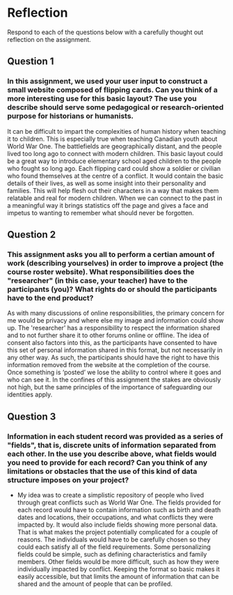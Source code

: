 # Reflection

Respond to each of the questions below with a carefully thought out reflection on the assignment.

## Question 1
### In this assignment, we used your user input to construct a small website composed of flipping cards. Can you think of a more interesting use for this basic layout? The use you describe should serve some pedagogical or research-oriented purpose for historians or humanists.

It can be difficult to impart the complexities of human history when teaching it to children. This is especially true when teaching Canadian youth about World War One. The battlefields are geographically distant, and the people lived too long ago to connect with modern children. This basic layout could be a great way to introduce elementary school aged children to the people who fought so long ago. Each flipping card could show a soldier or civilian who found themselves at the centre of a conflict. It would contain the basic details of their lives, as well as some insight into their personality and families. This will help flesh out their characters in a way that makes them relatable and real for modern children. When we can connect to the past in a meaningful way it brings statistics off the page and gives a face and impetus to wanting to remember what should never be forgotten. 

## Question 2
### This assignment asks you all to perform a certian amount of work (describing yourselves) in order to improve a project (the course roster website). What responsibilities does the "researcher" (in this case, your teacher) have to the participants (you)? What rights do or should the participants have to the end product? 

As with many discussions of online responsibilities, the primary concern for me would be privacy and where else my image and information could show up. The 'researcher' has a responsibility to respect the information shared and to not further share it to other forums online or offline. The idea of consent also factors into this, as the participants have consented to have this set of personal information shared in this format, but not necessarily in any other way. As such, the participants should have the right to have this information removed from the website at the completion of the course. Once something is ‘posted’ we lose the ability to control where it goes and who can see it. In the confines of this assignment the stakes are obviously not high, but the same principles of the importance of safeguarding our identities apply. 

## Question 3
### Information in each student record was provided as a series of "fields", that is, discrete units of information separated from each other. In the use you describe above, what fields would you need to provide for each record? Can you think of any limitations or obstacles that the use of this kind of data structure imposes on your project?

* My idea was to create a simplistic repository of people who lived through great conflicts such as World War One. The fields provided for each record would have to contain information such as birth and death dates and locations, their occupations, and what conflicts they were impacted by. It would also include fields showing more personal data. That is what makes the project potentially complicated for a couple of reasons. The individuals would have to be carefully chosen so they could each satisfy all of the field requirements. Some personalizing fields could be simple, such as defining characteristics and family members. Other fields would be more difficult, such as how they were individually impacted by conflict. Keeping the format so basic makes it easily accessible, but that limits the amount of information that can be shared and the amount of people that can be profiled.